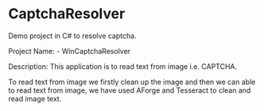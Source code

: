 # CaptchaResolver

Demo project in C# to resolve captcha.

Project Name: - WinCaptchaResolver

Description: This application is to read text from image i.e. CAPTCHA.

To read text from image we firstly clean up the image and then we can able to read text from image, we have used AForge and Tesseract to clean and read image text.






